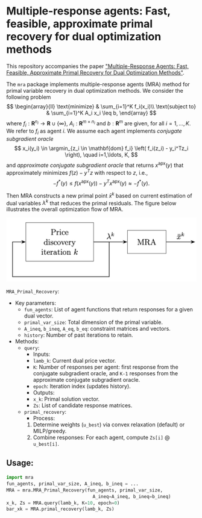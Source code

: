 
Multiple-response agents: Fast, feasible, approximate primal recovery 
for dual optimization methods
=========================================

This repository accompanies the paper ["Multiple-Response Agents: Fast, Feasible, Approximate Primal Recovery for Dual Optimization Methods"](https://arxiv.org/abs/2503.12221).

The `mra` package implements multiple-response agents (MRA) method for primal variable
recovery in dual optimization methods. 
We consider the following problem
$$
\begin{array}{ll}
\text{minimize} & \sum_{i=1}^K f_i(x_i)\\ 
\text{subject to} & \sum_{i=1}^K A_i x_i \leq b,
\end{array}
$$
where $f_i:\mathbf{R}^{n_i} \to \mathbf{R} \cup \{\infty\}$, 
$A_i:\mathbf{R}^{m \times n_i}$ and $b:\mathbf{R}^{m}$ are given, for all $i=1, \ldots, K$.
We refer to $f_i$ as agent $i$.
We assume each agent implements *conjugate subgradient oracle*
$$
x_i(y_i) \in \argmin_{z_i \in \mathbf{dom} f_i} \left( f_i(z_i) - y_i^Tz_i \right),
\quad i=1,\ldots, K,
$$
and *approximate conjugate subgradient oracle* that returns $x^{\text{apx}}(y)$ that approximately
minimizes 
$f(z) - y^{T} z$ with respect to $z$, i.e., 
$$
    -f^*(y)  \leq f(x^{\text{apx}}(y)) - y^{T} x^{\text{apx}}(y) 
    \approx -f^*(y).
$$

Then MRA constructs a new primal point $\bar x^k$ based on current estimation of dual variables
$\lambda^k$ that reduces the primal residuals. The figure below illustrates the overall optimization
flow of MRA.

![Price discovery method followed by MRA](examples/plots/mra_figure.png)



`MRA_Primal_Recovery`:
- Key parameters:
    - `fun_agents`: List of agent functions that return responses for a given dual vector.
    - `primal_var_size`: Total dimension of the primal variable.
    - `A_ineq`, `b_ineq`, `A_eq`, `b_eq`: constraint matrices and vectors.
    - `history`: Number of past iterations to retain.
- Methods:
    - `query`:
        - Inputs:
        - `lamb_k`: Current dual price vector.
        - `K`: Number of responses per agent: first response from the conjugate subgradient oracle, and `K-1` responses from the approximate conjugate subgradient oracle.
        - `epoch`: Iteration index (updates history).
        - Outputs:
        - `x_k`: Primal solution vector.
        - `Zs`: List of candidate response matrices.
    - `primal_recovery`:
        - Process:
        1. Determine weights (`u_best`) via convex relaxation (default) or MILP/greedy.
        2. Combine responses: For each agent, compute `Zs[i]` @ `u_best[i]`.

Usage:
---------
```python
import mra
fun_agents, primal_var_size, A_ineq, b_ineq = ...
MRA = mra.MRA_Primal_Recovery(fun_agents, primal_var_size,
                                A_ineq=A_ineq, b_ineq=b_ineq)
x_k, Zs = MRA.query(lamb_k, K=10, epoch=0)
bar_xk = MRA.primal_recovery(lamb_k, Zs)
```

